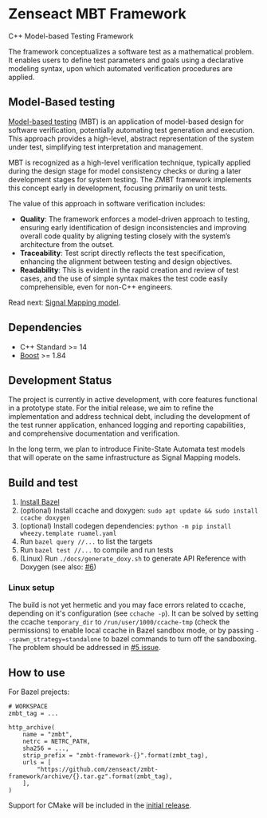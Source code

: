 <!-- (c) Copyright 2024 Zenseact AB -->
<!-- SPDX-License-Identifier: Apache-2.0 -->

Zenseact MBT Framework
==================

C++ Model-based Testing Framework

The framework conceptualizes a software test as a mathematical problem.
It enables users to define test parameters and goals using a declarative
modeling syntax, upon which automated verification procedures are applied.


## Model-Based testing

[Model-based testing](https://en.wikipedia.org/wiki/Model-based_testing) (MBT) is an application of model-based design for software verification, potentially automating test generation and execution. This approach provides a high-level, abstract representation of the system under test, simplifying test interpretation and management.

MBT is recognized as a high-level verification technique, typically applied during the design stage for model consistency checks or during a later development stages for system testing. The ZMBT framework implements this concept early in development, focusing primarily on unit tests.

The value of this approach in software verification includes:

- **Quality**: The framework enforces a model-driven approach to testing, ensuring early identification of design inconsistencies and improving overall code quality by aligning testing closely with the system’s architecture from the outset.
- **Traceability**: Test script directly reflects the test specification, enhancing the alignment between testing and design objectives.
- **Readability**: This is evident in the rapid creation and review of test cases, and the use of simple syntax makes the test code easily comprehensible, even for non-C++ engineers.

Read next: [Signal Mapping model](docs/signal-mapping.md).


## Dependencies

 - C++ Standard >= 14
 - [Boost](https://www.boost.org/) >= 1.84


## Development Status

The project is currently in active development, with core features functional in a prototype state. For the initial release, we aim to refine the implementation and address technical debt, including the development of the test runner application, enhanced logging and reporting capabilities, and comprehensive documentation and verification.

In the long term, we plan to introduce Finite-State Automata test models that will operate on the same infrastructure as Signal Mapping models.


## Build and test

1. [Install Bazel](https://github.com/bazelbuild/bazel/releases/tag/7.4.1)
2. (optional) Install ccache and doxygen: `sudo apt update && sudo install ccache doxygen`
3. (optional) Install codegen dependencies: `python -m pip install wheezy.template ruamel.yaml`
3. Run `bazel query //...` to list the targets
4. Run `bazel test //...` to compile and run tests
5. (Linux) Run `./docs/generate_doxy.sh` to generate API Reference with Doxygen (see also: [#6](https://github.com/zenseact/zmbt-framework/issues/6))


### Linux setup

The build is not yet hermetic and you may face errors related to ccache, depending on it's configuration (see `cchache -p`).
It can be solved by setting the ccache `temporary_dir` to `/run/user/1000/ccache-tmp` (check the permissions)
to enable local ccache in Bazel sandbox mode, or by passing `--spawn_strategy=standalone` to bazel commands to turn off the sandboxing. The problem should be addressed in [#5 issue](https://github.com/zenseact/zmbt-framework/issues/5).


## How to use

For Bazel prejects:

```Starlark
# WORKSPACE
zmbt_tag = ...

http_archive(
    name = "zmbt",
    netrc = NETRC_PATH,
    sha256 = ...,
    strip_prefix = "zmbt-framework-{}".format(zmbt_tag),
    urls = [
        "https://github.com/zenseact/zmbt-framework/archive/{}.tar.gz".format(zmbt_tag),
    ],
)
```

Support for CMake will be included in the [initial release](https://github.com/zenseact/zmbt-framework/milestone/3).

